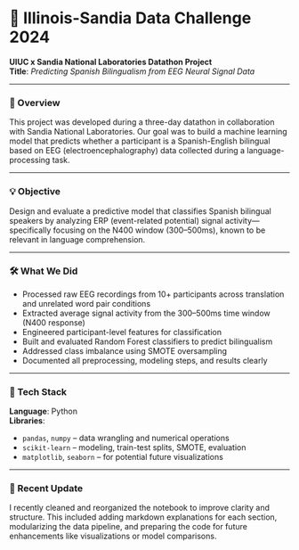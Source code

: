 # 🧠 Illinois-Sandia Data Challenge 2024  
**UIUC x Sandia National Laboratories Datathon Project**  
**Title**: *Predicting Spanish Bilingualism from EEG Neural Signal Data*

---

### 📌 Overview  
This project was developed during a three-day datathon in collaboration with Sandia National Laboratories. Our goal was to build a machine learning model that predicts whether a participant is a Spanish-English bilingual based on EEG (electroencephalography) data collected during a language-processing task.

---

### 💡 Objective  
Design and evaluate a predictive model that classifies Spanish bilingual speakers by analyzing ERP (event-related potential) signal activity—specifically focusing on the N400 window (300–500ms), known to be relevant in language comprehension.

---

### 🛠️ What We Did  
- Processed raw EEG recordings from 10+ participants across translation and unrelated word pair conditions  
- Extracted average signal activity from the 300–500ms time window (N400 response)  
- Engineered participant-level features for classification  
- Built and evaluated Random Forest classifiers to predict bilingualism  
- Addressed class imbalance using SMOTE oversampling  
- Documented all preprocessing, modeling steps, and results clearly

---

### 🧰 Tech Stack  
**Language**: Python  
**Libraries**:
- `pandas`, `numpy` – data wrangling and numerical operations  
- `scikit-learn` – modeling, train-test splits, SMOTE, evaluation  
- `matplotlib`, `seaborn` – for potential future visualizations  

---

### 🧹 Recent Update  
I recently cleaned and reorganized the notebook to improve clarity and structure. This included adding markdown explanations for each section, modularizing the data pipeline, and preparing the code for future enhancements like visualizations or model comparisons.


